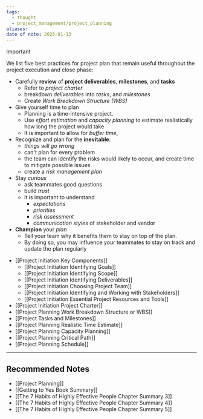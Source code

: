 ```yaml
---
tags:
  - thought
  - project_management/project_planning
aliases: 
date of note: 2025-01-13
---
```


>[!important] 
>We list five best practices for project plan that remain useful throughout the project execution and close phase:
>- Carefully **review** of **project deliverables**, **milestones**, and **tasks**
>	- Refer to *project charter*
>	- breakdown *deliverables* into *tasks*, and *milestones*
>	- Create *Work Breakdown Structure (WBS)*
>- Give yourself time to plan
>	- Planning is a time-intensive project.
>	- Use *effort estimation* and *capacity planning* to estimate realistically how long the project would take
>	- It is important to allow for *buffer time*,
>- Recognize and plan for the **inevitable**: 
>	- *things will go wrong*
>	- can't plan for every problem
>	- the team can identify the risks would likely to occur, and create time to mitigate possible issues
>	- create a *risk management plan*
>- Stay *curious*
>	- ask teammates good questions
>	- build *trust*
>	- it is important to understand
>		- *expectations*
>		- *priorities*
>		- *risk assessment*
>		- *communication styles* of stakeholder and vendor
>- **Champion** your *plan*
>	- Tell your team why it benefits them to stay on top of the plan.
>	- By doing so, you may influence your teammates to stay on track and update the plan regularly


- [[Project Initiation Key Components]]
	- [[Project Initiation Identifying Goals]]
	- [[Project Initiation Identifying Scope]]
	- [[Project Initiation Identifying Deliverables]]
	- [[Project Initiation Choosing Project Team]]
	- [[Project Initiation Identifying and Working with Stakeholders]]
	- [[Project Initiation Essential Project Resources and Tools]]
- [[Project Initiation Project Charter]]
- [[Project Planning Work Breakdown Structure or WBS]]
- [[Project Tasks and Milestones]]
- [[Project Planning Realistic Time Estimate]]
- [[Project Planning Capacity Planning]]
- [[Project Planning Critical Path]]
- [[Project Planning Schedule]]




-----------
##  Recommended Notes

- [[Project Planning]]
- [[Getting to Yes Book Summary]]
- [[The 7 Habits of Highly Effective People Chapter Summary 3]]
- [[The 7 Habits of Highly Effective People Chapter Summary 4]]
- [[The 7 Habits of Highly Effective People Chapter Summary 5]]